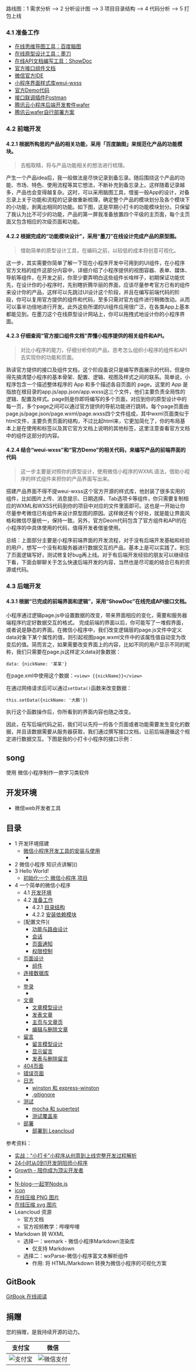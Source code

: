 
路线图：1 需求分析 --> 2 分析设计图 --> 3 项目目录结构 --> 4 代码分析 --> 5 打包上线

### 4.1 准备工作

* [在线思维导图工具：百度脑图](http://naotu.baidu.com/)
* [在线原型设计工具：墨刀](https://modao.cc/)
* [在线API文档编写工具：ShowDoc](https://www.showdoc.cc/)
* [官方接口组件文档](https://mp.weixin.qq.com/debug/wxadoc/dev/index.html?t=2017117)
* [微信官方IDE](https://mp.weixin.qq.com/debug/wxadoc/dev/devtools/download.html)
* [小程序界面样式库weui-wxss](https://github.com/weui/weui-wxss)
* [官方Demo代码](https://mp.weixin.qq.com/debug/wxadoc/dev/demo.html)
* [接口联调插件Postman](https://www.getpostman.com/)
* [腾讯云小程序后端开发套件wafer](https://github.com/tencentyun/wafer)
* [腾讯云wafer自行部署方案](http://www.jianshu.com/p/b381ad61b6f0)

### 4.2 前端开发

#### 4.2.1 根据所构思的产品的相关功能，采用「百度脑图」来规范化产品的功能模块。

> 去粗取精，将与产品功能相关的想法进行梳理。

产生一个产品idea后，我一般做法是尽快记录到备忘录。随后围绕这个产品的功能、市场、特色、使用流程等其它想法，不断补充到备忘录上。这样随着记录越多，产品也会变得越复杂。这时，可以采用脑图工具，借鉴一般App的设计，对备忘录上关于功能和流程的记录做重新梳理，确定整个产品的模块划分及各个模块下的小功能，剥离出相同的功能。如下图，这是早期小打卡的功能模块划分。只保留了我认为比不可少的功能，产品的第一屏我准备放置四个平级的主页面，每个主页面又包含相应的次级页面和功能。

#### 4.2.2 根据完成的“功能模块设计”，采用“墨刀”在线设计完成产品的原型图。

> 借助简单的原型设计工具，在编码之前，以较低的成本将创意可视化。

这一步，其实需要你简单了解一下现在小程序开发中可用到的UI组件，在小程序官方文档的组件这部分内容中，详细介绍了小程序提供的视图容器、表单、媒体、导航等组件，在开发之前，你至少要弄明白这些组件长啥样子，初期保证功能优先，在设计你的小程序时，先别瞎折腾华丽的界面，应该尽量参考官方已有的组件来设计你的产品，这样可以先跳过UI设计这个阶段，并且在编写前端代码的阶段，你可以复用官方提供的组件和代码，至多只需对官方组件进行稍微改动。从而可以事半功倍地进行开发。此外这些所谓的UI组件应用很广泛，在各类App上基本都能见到。在墨刀这个在线原型设计网站上，你可以拖拽式地设计你的小程序界面。

#### 4.2.3 仔细查阅“官方接口组件文档”弄懂小程序提供的相关组件和API。

> 对比小程序的能力，仔细分析你的产品，思考怎么组织小程序的组件和API去实现你的功能和页面。

熟读官方提供的接口及组件文档，这个阶段虽说只是编写界面展示的代码，但是你得先搞清楚小程序的基本骨架、配置、逻辑、视图及样式之间的联系。简单说，小程序包含一个描述整体程序的 App 和多个描述各自页面的 page。这里的 App 是指放在根目录的app.js/app.json/app.wxss这三个文件，他们主要负责全局性的逻辑、配置及样式。page则是你即将编写的多个页面，对应到你的原型设计中的每一页，多个page之间可以通过官方提供的导航功能进行跳转。每个page页面由page.js/page.json/page.wxml/page.wxss四个文件组成，其中wxml页面类似于html文件，主要负责页面的结构，不过比起html来，它更加简化了，你的布局基本上是在使用和标签以及其它官方文档上说明的其他标签，这里注意查看官方文档中的组件这部分的内容。

#### 4.2.4 结合“weui-wxss”和“官方Demo”的相关代码，来编写产品的前端界面的代码

> 这一步主要是对照你的原型设计，使用微信小程序的WXML语法，借助小程序的样式组件来把你的产品界面写出来。

搭建产品界面不得不提weui-wxss这个官方开源的样式库，他封装了很多实用的组件，比如图片上传、消息提示、日期选择、Tab选项卡等组件，你只需要复制相应的WXML和WXSS代码到你的项目中对应的文件里面即可。这也是一开始让你尽量参考微信已有组件来设计原型图的原因。这样做还有个好处，就是能让界面风格和微信尽量统一，保持一致。另外，官方Deom代码包含了官方组件和API的在小程序的中具体使用的代码，值得开发者借鉴使用。

总结：上面部分主要是小程序前端界面的开发流程，对于没有后端开发基础和经验的用户，想写一个没有和服务器进行数据交互的产品，基本上是可以实践了。别忘了页面逻辑写好，测试修复好bug再上线。对于有后端开发经验的朋友可以继续往下看，下面会聊聊关于怎么快速后端开发的内容，当然也是尽可能的结合已有的资源或代码。

### 4.3 后端开发

#### 4.3.1 根据“已完成的前端界面和逻辑”，采用“ShowDoc”在线完成API接口文档。

小程序通过逻辑page.js中设置数据的改变，带来界面相应的变化，需要和服务器端程序约定好数据交互的格式。
完成前端的界面以后，你可能写了一堆假界面，或者说是静态的界面。在微信小程序中，我们改变逻辑层的page.js文件中定义data对象下某个属性的值，则引起视图page.wxml文件中的该属性值自动变为改变后的值。简而言之，如果需要改变界面上的内容，比如不同的用户显示不同的昵称，我们只需要在page.js这样定义data对象数据：

`data: {nickName: '某某'}`

在page.xml中使用这个数据：`<view> {{nickName}}</view>`

在通过网络请求后可以通过`setData()`函数来改变数据：

`this.setData({nickName: '大鹏'})`

执行这个函数操作后，你所看到的界面内容也随之改变。

因此，在写后端代码之前，我们可以先捋一捋各个页面或者功能需要发生变化的数据，并且该数据需要从服务器获取，我们通过撰写接口文档，让前后端遵循这个规定进行数据交互。下图是我的小打卡小程序的接口示例：

## song

使用 微信小程序制作一款学习类软件

## 开发环境

- 微信web开发者工具

## 目录

- 1 开发环境搭建
    - [微信小程序开发工具的安装与使用]()
        - []()
- 2 微信小程序 知识点讲解]()
- 3 Hello World!
    - [初始化一个 微信小程序 项目]()
- 4 一个简单的微信小程序
    - 4.1 [开发环境]()
    - 4.2 [准备工作]()
        - 4.2.1 [目录结构]()
        - 4.2.2 [安装依赖模块]()
    - [配置文件](
        - [功能与路由设计]()
        - [会话]()
        - [页面通知]()
        - [权限控制]()
    - [页面设计]()
        - [组件]()
    - [连接数据库]()
        - []()
    - [登录]()
        - []()
    - [文章]()
        - [文章模型设计]()
        - [发表文章]()
        - [主页与文章页]()
        - [编辑与删除文章]()
    - [留言]()
        - [留言模型设计]()
        - [显示留言]()
        - [发表与删除留言]()
    - [404页面]()
    - [错误页面]()
    - [日志]()
        - [winston 和 express-winston]()
        - [.gitignore]()
    - [测试]()
        - [mocha 和 supertest]()
        - [测试覆盖率]()
    - [部署]()
        - [部署到 Leancloud](https://leancloud.cn)

		
参考资料：

* [实战：“小打卡”小程序从创意到上线完整开发过程解析](http://geek.csdn.net/news/detail/160206)
* [24小时从0到1开发阴阳师小程序](http://www.jianshu.com/p/89f6eb4aa3e6#)
* [Growth - 陪你成为顶尖开发者](https://github.com/phodal/growth)
* [](http://www.xcxwo.com/)
* [N-blog-一起学Node.js](https://github.com/nswbmw/N-blog)
* [icon](http://www.iconfont.cn)
* [在线压缩 PNG 图片](tinypng.com)
* [在线压缩 svg 图片](iconizr.com)
* Leancloud 资源
	* 官方文档
	* 官方视频教学：哔哩哔哩
* Markdown 转 WXML
    * 选择一：wemark - 微信小程序Markdown渲染库
        * 仅支持 Markdown 
    * 选择二：wxParse-微信小程序富文本解析组件
        * 作用: 将 HTML/Markdown 转换为微信小程序的可视化方案


## GitBook

[GitBook 在线阅读]()

## 捐赠

您的捐赠，是我持续开源的动力。

支付宝 | 微信
------|------
![支付宝](http://odhng6tv1.bkt.clouddn.com/alipay.jpg) | ![微信支付](http://odhng6tv1.bkt.clouddn.com/weixinpay.png)
